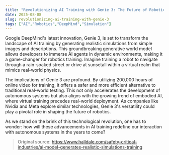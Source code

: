 ```yaml
---
title: "Revolutionizing AI Training with Genie 3: The Future of Robotics"
date: 2025-08-08
slug: revolutionizing-ai-training-with-genie-3
tags: ["AI","Robotics","DeepMind","Simulation"]
---
```


Google DeepMind's latest innovation, Genie 3, is set to transform the landscape of AI training by generating realistic simulations from simple images and descriptions. This groundbreaking generative world model allows developers to immerse AI agents in dynamic environments, making it a game-changer for robotics training. Imagine training a robot to navigate through a rain-soaked street or drive at sunsetall within a virtual realm that mimics real-world physics.

The implications of Genie 3 are profound. By utilizing 200,000 hours of online video for training, it offers a safer and more efficient alternative to traditional real-world testing. This not only accelerates the development of autonomous systems but also aligns with the growing trend of embodied AI, where virtual training precedes real-world deployment. As companies like Nvidia and Meta explore similar technologies, Genie 3's versatility could play a pivotal role in shaping the future of robotics.

As we stand on the brink of this technological revolution, one has to wonder: how will these advancements in AI training redefine our interaction with autonomous systems in the years to come?
> Original source: https://www.halldale.com/safety-critical-industries/ai-model-generates-realistic-simulations-training